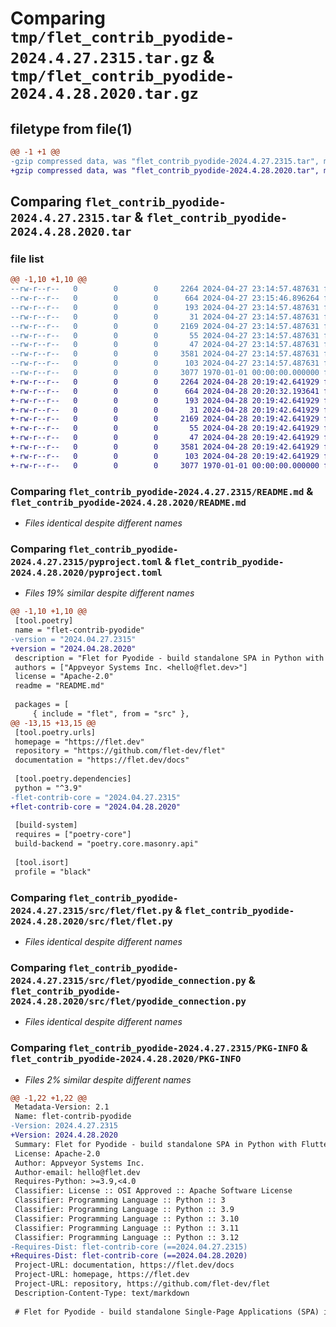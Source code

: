 # Comparing `tmp/flet_contrib_pyodide-2024.4.27.2315.tar.gz` & `tmp/flet_contrib_pyodide-2024.4.28.2020.tar.gz`

## filetype from file(1)

```diff
@@ -1 +1 @@
-gzip compressed data, was "flet_contrib_pyodide-2024.4.27.2315.tar", max compression
+gzip compressed data, was "flet_contrib_pyodide-2024.4.28.2020.tar", max compression
```

## Comparing `flet_contrib_pyodide-2024.4.27.2315.tar` & `flet_contrib_pyodide-2024.4.28.2020.tar`

### file list

```diff
@@ -1,10 +1,10 @@
--rw-r--r--   0        0        0     2264 2024-04-27 23:14:57.487631 flet_contrib_pyodide-2024.4.27.2315/README.md
--rw-r--r--   0        0        0      664 2024-04-27 23:15:46.896264 flet_contrib_pyodide-2024.4.27.2315/pyproject.toml
--rw-r--r--   0        0        0      193 2024-04-27 23:14:57.487631 flet_contrib_pyodide-2024.4.27.2315/src/flet/__init__.py
--rw-r--r--   0        0        0       31 2024-04-27 23:14:57.487631 flet_contrib_pyodide-2024.4.27.2315/src/flet/canvas/__init__.py
--rw-r--r--   0        0        0     2169 2024-04-27 23:14:57.487631 flet_contrib_pyodide-2024.4.27.2315/src/flet/flet.py
--rw-r--r--   0        0        0       55 2024-04-27 23:14:57.487631 flet_contrib_pyodide-2024.4.27.2315/src/flet/matplotlib_chart.py
--rw-r--r--   0        0        0       47 2024-04-27 23:14:57.487631 flet_contrib_pyodide-2024.4.27.2315/src/flet/plotly_chart.py
--rw-r--r--   0        0        0     3581 2024-04-27 23:14:57.487631 flet_contrib_pyodide-2024.4.27.2315/src/flet/pyodide_connection.py
--rw-r--r--   0        0        0      103 2024-04-27 23:14:57.487631 flet_contrib_pyodide-2024.4.27.2315/src/flet/version.py
--rw-r--r--   0        0        0     3077 1970-01-01 00:00:00.000000 flet_contrib_pyodide-2024.4.27.2315/PKG-INFO
+-rw-r--r--   0        0        0     2264 2024-04-28 20:19:42.641929 flet_contrib_pyodide-2024.4.28.2020/README.md
+-rw-r--r--   0        0        0      664 2024-04-28 20:20:32.193641 flet_contrib_pyodide-2024.4.28.2020/pyproject.toml
+-rw-r--r--   0        0        0      193 2024-04-28 20:19:42.641929 flet_contrib_pyodide-2024.4.28.2020/src/flet/__init__.py
+-rw-r--r--   0        0        0       31 2024-04-28 20:19:42.641929 flet_contrib_pyodide-2024.4.28.2020/src/flet/canvas/__init__.py
+-rw-r--r--   0        0        0     2169 2024-04-28 20:19:42.641929 flet_contrib_pyodide-2024.4.28.2020/src/flet/flet.py
+-rw-r--r--   0        0        0       55 2024-04-28 20:19:42.641929 flet_contrib_pyodide-2024.4.28.2020/src/flet/matplotlib_chart.py
+-rw-r--r--   0        0        0       47 2024-04-28 20:19:42.641929 flet_contrib_pyodide-2024.4.28.2020/src/flet/plotly_chart.py
+-rw-r--r--   0        0        0     3581 2024-04-28 20:19:42.641929 flet_contrib_pyodide-2024.4.28.2020/src/flet/pyodide_connection.py
+-rw-r--r--   0        0        0      103 2024-04-28 20:19:42.641929 flet_contrib_pyodide-2024.4.28.2020/src/flet/version.py
+-rw-r--r--   0        0        0     3077 1970-01-01 00:00:00.000000 flet_contrib_pyodide-2024.4.28.2020/PKG-INFO
```

### Comparing `flet_contrib_pyodide-2024.4.27.2315/README.md` & `flet_contrib_pyodide-2024.4.28.2020/README.md`

 * *Files identical despite different names*

### Comparing `flet_contrib_pyodide-2024.4.27.2315/pyproject.toml` & `flet_contrib_pyodide-2024.4.28.2020/pyproject.toml`

 * *Files 19% similar despite different names*

```diff
@@ -1,10 +1,10 @@
 [tool.poetry]
 name = "flet-contrib-pyodide"
-version = "2024.04.27.2315"
+version = "2024.04.28.2020"
 description = "Flet for Pyodide - build standalone SPA in Python with Flutter UI."
 authors = ["Appveyor Systems Inc. <hello@flet.dev>"]
 license = "Apache-2.0"
 readme = "README.md"
 
 packages = [
     { include = "flet", from = "src" },
@@ -13,15 +13,15 @@
 [tool.poetry.urls]
 homepage = "https://flet.dev"
 repository = "https://github.com/flet-dev/flet"
 documentation = "https://flet.dev/docs"
 
 [tool.poetry.dependencies]
 python = "^3.9"
-flet-contrib-core = "2024.04.27.2315"
+flet-contrib-core = "2024.04.28.2020"
 
 [build-system]
 requires = ["poetry-core"]
 build-backend = "poetry.core.masonry.api"
 
 [tool.isort]
 profile = "black"
```

### Comparing `flet_contrib_pyodide-2024.4.27.2315/src/flet/flet.py` & `flet_contrib_pyodide-2024.4.28.2020/src/flet/flet.py`

 * *Files identical despite different names*

### Comparing `flet_contrib_pyodide-2024.4.27.2315/src/flet/pyodide_connection.py` & `flet_contrib_pyodide-2024.4.28.2020/src/flet/pyodide_connection.py`

 * *Files identical despite different names*

### Comparing `flet_contrib_pyodide-2024.4.27.2315/PKG-INFO` & `flet_contrib_pyodide-2024.4.28.2020/PKG-INFO`

 * *Files 2% similar despite different names*

```diff
@@ -1,22 +1,22 @@
 Metadata-Version: 2.1
 Name: flet-contrib-pyodide
-Version: 2024.4.27.2315
+Version: 2024.4.28.2020
 Summary: Flet for Pyodide - build standalone SPA in Python with Flutter UI.
 License: Apache-2.0
 Author: Appveyor Systems Inc.
 Author-email: hello@flet.dev
 Requires-Python: >=3.9,<4.0
 Classifier: License :: OSI Approved :: Apache Software License
 Classifier: Programming Language :: Python :: 3
 Classifier: Programming Language :: Python :: 3.9
 Classifier: Programming Language :: Python :: 3.10
 Classifier: Programming Language :: Python :: 3.11
 Classifier: Programming Language :: Python :: 3.12
-Requires-Dist: flet-contrib-core (==2024.04.27.2315)
+Requires-Dist: flet-contrib-core (==2024.04.28.2020)
 Project-URL: documentation, https://flet.dev/docs
 Project-URL: homepage, https://flet.dev
 Project-URL: repository, https://github.com/flet-dev/flet
 Description-Content-Type: text/markdown
 
 # Flet for Pyodide - build standalone Single-Page Applications (SPA) in Python with Flutter UI
```

